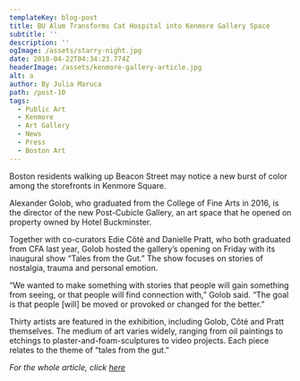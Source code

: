 ```yaml
---
templateKey: blog-post
title: BU Alum Transforms Cat Hospital into Kenmore Gallery Space
subtitle: ''
description: ''
ogImage: /assets/starry-night.jpg
date: 2018-04-22T04:34:23.774Z
headerImage: /assets/kenmore-gallery-article.jpg
alt: a
author: By Julia Maruca
path: /post-10
tags:
  - Public Art
  - Kenmore
  - Art Gallery
  - News
  - Press
  - Boston Art
---
```

Boston residents walking up Beacon Street may notice a new burst of color among the storefronts in Kenmore Square.

Alexander Golob, who graduated from the College of Fine Arts in 2016, is the director of the new Post-Cubicle Gallery, an art space that he opened on property owned by Hotel Buckminster.

Together with co-curators Edie Côté and Danielle Pratt, who both graduated from CFA last year, Golob hosted the gallery’s opening on Friday with its inaugural show “Tales from the Gut.” The show focuses on stories of nostalgia, trauma and personal emotion.

“We wanted to make something with stories that people will gain something from seeing, or that people will find connection with,” Golob said. “The goal is that people \[will] be moved or provoked or changed for the better.”

Thirty artists are featured in the exhibition, including Golob, Côté and Pratt themselves. The medium of art varies widely, ranging from oil paintings to etchings to plaster-and-foam-sculptures to video projects. Each piece relates to the theme of “tales from the gut.”

_For the whole article, click_ [_here_](https://dailyfreepress.com/blog/2018/04/22/bu-alum-transforms-pet-hotel-into-kenmore-gallery-space/)
